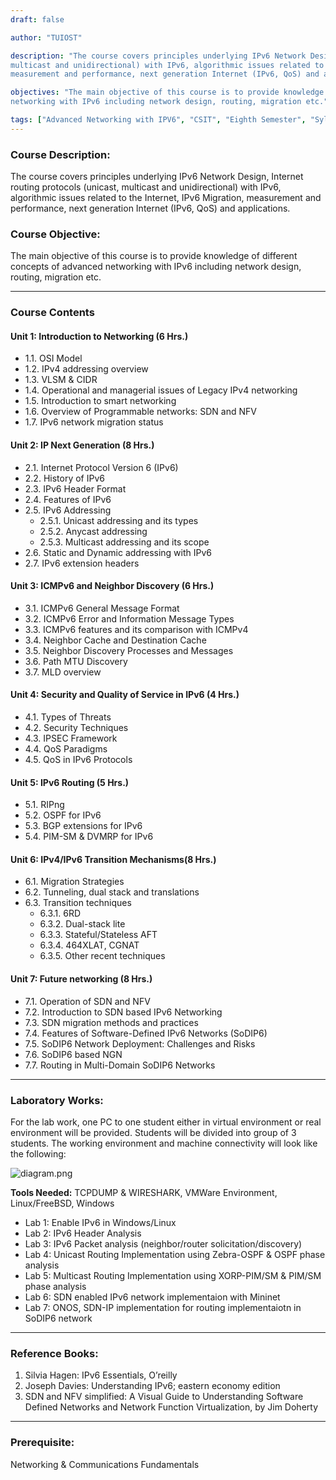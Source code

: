 ```yaml
---
draft: false

author: "TUIOST"

description: "The course covers principles underlying IPv6 Network Design, Internet routing protocols (unicast,
multicast and unidirectional) with IPv6, algorithmic issues related to the Internet, IPv6 Migration,
measurement and performance, next generation Internet (IPv6, QoS) and applications."

objectives: "The main objective of this course is to provide knowledge of different concepts of advanced
networking with IPv6 including network design, routing, migration etc."

tags: ["Advanced Networking with IPV6", "CSIT", "Eighth Semester", "Syllabus", "TU"]
---
```


### Course Description:

The course covers principles underlying IPv6 Network Design, Internet routing protocols (unicast,
multicast and unidirectional) with IPv6, algorithmic issues related to the Internet, IPv6 Migration,
measurement and performance, next generation Internet (IPv6, QoS) and applications.

### Course Objective:

The main objective of this course is to provide knowledge of different concepts of advanced
networking with IPv6 including network design, routing, migration etc.

<hr>

### Course Contents

#### Unit 1: Introduction to Networking (6 Hrs.)

- 1.1. OSI Model
- 1.2. IPv4 addressing overview
- 1.3. VLSM & CIDR
- 1.4. Operational and managerial issues of Legacy IPv4 networking
- 1.5. Introduction to smart networking
- 1.6. Overview of Programmable networks: SDN and NFV
- 1.7. IPv6 network migration status

#### Unit 2: IP Next Generation (8 Hrs.)

- 2.1. Internet Protocol Version 6 (IPv6)
- 2.2. History of IPv6
- 2.3. IPv6 Header Format
- 2.4. Features of IPv6
- 2.5. IPv6 Addressing
  - 2.5.1. Unicast addressing and its types
  - 2.5.2. Anycast addressing
  - 2.5.3. Multicast addressing and its scope
- 2.6. Static and Dynamic addressing with IPv6
- 2.7. IPv6 extension headers

#### Unit 3: ICMPv6 and Neighbor Discovery (6 Hrs.)

- 3.1. ICMPv6 General Message Format
- 3.2. ICMPv6 Error and Information Message Types
- 3.3. ICMPv6 features and its comparison with ICMPv4
- 3.4. Neighbor Cache and Destination Cache
- 3.5. Neighbor Discovery Processes and Messages
- 3.6. Path MTU Discovery
- 3.7. MLD overview

#### Unit 4: Security and Quality of Service in IPv6 (4 Hrs.)

- 4.1. Types of Threats
- 4.2. Security Techniques
- 4.3. IPSEC Framework
- 4.4. QoS Paradigms
- 4.5. QoS in IPv6 Protocols

#### Unit 5: IPv6 Routing (5 Hrs.)

- 5.1. RIPng
- 5.2. OSPF for IPv6
- 5.3. BGP extensions for IPv6
- 5.4. PIM-SM & DVMRP for IPv6

#### Unit 6: IPv4/IPv6 Transition Mechanisms(8 Hrs.)

- 6.1. Migration Strategies
- 6.2. Tunneling, dual stack and translations
- 6.3. Transition techniques
  - 6.3.1. 6RD
  - 6.3.2. Dual-stack lite
  - 6.3.3. Stateful/Stateless AFT
  - 6.3.4. 464XLAT, CGNAT
  - 6.3.5. Other recent techniques

#### Unit 7: Future networking (8 Hrs.)

- 7.1. Operation of SDN and NFV
- 7.2. Introduction to SDN based IPv6 Networking
- 7.3. SDN migration methods and practices
- 7.4. Features of Software-Defined IPv6 Networks (SoDIP6)
- 7.5. SoDIP6 Network Deployment: Challenges and Risks
- 7.6. SoDIP6 based NGN
- 7.7. Routing in Multi-Domain SoDIP6 Networks

<hr>

### Laboratory Works:

For the lab work, one PC to one student either in virtual environment or real environment will be
provided. Students will be divided into group of 3 students. The working environment and machine
connectivity will look like the following:

![diagram.png](https://cdn.bsccsitnepal.com/images/2023/05/21/diagram.png)

**Tools Needed:** TCPDUMP & WIRESHARK, VMWare Environment, Linux/FreeBSD, Windows

- Lab 1: Enable IPv6 in Windows/Linux
- Lab 2: IPv6 Header Analysis
- Lab 3: IPv6 Packet analysis (neighbor/router solicitation/discovery)
- Lab 4: Unicast Routing Implementation using Zebra-OSPF & OSPF phase analysis
- Lab 5: Multicast Routing Implementation using XORP-PIM/SM & PIM/SM phase analysis
- Lab 6: SDN enabled IPv6 network implementaion with Mininet
- Lab 7: ONOS, SDN-IP implementation for routing implementaiotn in SoDIP6 network

<hr>

### Reference Books:

1. Silvia Hagen: IPv6 Essentials, O’reilly
2. Joseph Davies: Understanding IPv6; eastern economy edition
3. SDN and NFV simplified: A Visual Guide to Understanding Software Defined Networks and
   Network Function Virtualization, by Jim Doherty

<hr>

### Prerequisite:

Networking & Communications Fundamentals
